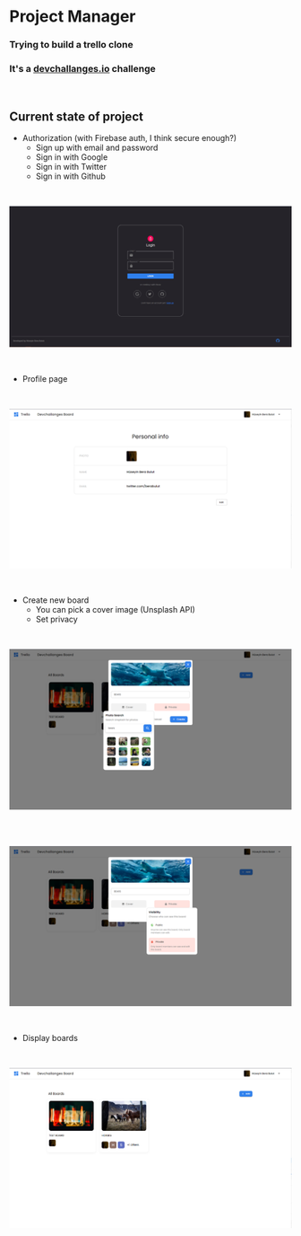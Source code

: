 # Project Manager

### Trying to build a trello clone

### It's a [devchallanges.io](https://devchallenges.io/challenges/wP0LbGgEeKhpFHUpPpDh) challenge

<br>

## Current state of project

 - Authorization (with Firebase auth, I think secure enough?)
	- Sign up with email and password
	- Sign in with Google
	- Sign in with Twitter
	- Sign in with Github

<br>

![login](./images/login.png)

<br>

- Profile page

<br>

![profile](./images/profile.png)

<br>

- Create new board
	- You can pick a cover image (Unsplash API)
	- Set privacy 


<br>

![cover](./images/cover.png)

<br>

<br>

![privacy](./images/privacy.png)

<br>

- Display boards

<br>

![boards](./images/boards.png)

<br>